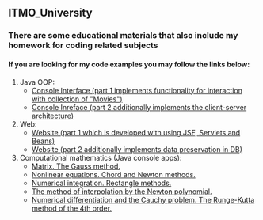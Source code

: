 ## ITMO_University
### There are some educational materials that also include my homework for coding related subjects
#### If you are looking for my code examples you may follow the links below:
1. Java OOP:
   - [Console Interface (part 1 implements functionality for interaction with collection of "Movies")](1%20course/Programming/Lab5)
   - [Console Inreface (part 2 additionally implements the client-server architecture)](1%20course/Programming/Lab6)
2. Web:
   - [Website (part 1 which is developed with using JSF, Servlets and Beans)](2%20course/web-programming/web-lab2)
   - [Website (part 2 additionally implements data preservation in DB)](2%20course/web-programming/web-lab3)
3. Computational mathematics (Java console apps):
   - [Matrix. The Gauss method.](2%20course/сomputational%20mathematics/Labs/Lab1)
   - [Nonlinear equations. Chord and Newton methods.](2%20course/сomputational%20mathematics/Labs/Lab2)
   - [Numerical integration. Rectangle methods.](2%20course/сomputational%20mathematics/Labs/Lab3)
   - [The method of interpolation by the Newton polynomial.](2%20course/сomputational%20mathematics/Labs/Lab4)
   - [Numerical differentiation and the Cauchy problem. The Runge-Kutta method of the 4th order.](2%20course/сomputational%20mathematics/Labs/Lab5)
